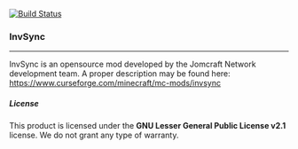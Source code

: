[![Build Status](https://gitlab.com/jomcraft-sources/InvSync/badges/master/pipeline.svg)](https://gitlab.com/jomcraft-sources/InvSync)

### InvSync

---

InvSync is an opensource mod developed by the Jomcraft Network development team. A proper description may be found here: https://www.curseforge.com/minecraft/mc-mods/invsync

##### License

This product is licensed under the **GNU Lesser General Public License v2.1** license. We do not grant any type of warranty.
